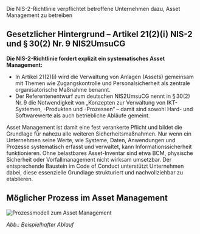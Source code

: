 Die NIS-2-Richtlinie verpflichtet betroffene Unternehmen dazu, Asset Management zu betreiben

## Gesetzlicher Hintergrund – Artikel 21(2)(i) NIS-2 und § 30(2) Nr. 9 NIS2UmsuCG
**Die NIS-2-Richtlinie fordert explizit ein systematisches Asset Management:**
- In Artikel 21(2)(i) wird die Verwaltung von Anlagen (Assets) gemeinsam mit Themen wie Zugangskontrolle und Personalsicherheit als zentrale organisatorische Maßnahme benannt.
- Der Referentenentwurf zum deutschen NIS2UmsuCG nennt in § 30(2) Nr. 9 die Notwendigkeit von „Konzepten zur Verwaltung von IKT-Systemen, -Produkten und -Prozessen“ – damit sind sowohl Hard- und Softwarewerte als auch betriebliche Abläufe gemeint.

Asset Management ist damit eine fest verankerte Pflicht und bildet die Grundlage für nahezu alle weiteren Sicherheitsmaßnahmen. Nur wenn ein Unternehmen seine Werte, wie Systeme, Daten, Anwendungen und Prozesse systematisch erfasst und verwaltet, kann Informationssicherheit funktionieren. Ohne belastbares Asset-Inventar sind etwa BCM, physische Sicherheit oder Vorfallmanagement nicht wirksam umsetzbar. Der entsprechende Baustein im Code of Conduct unterstützt Unternehmen dabei, diese essenzielle Grundlage strukturiert und nachvollziehbar zu etablieren. 

## Möglicher Prozess im Asset Management

![Prozessmodell zum Asset Management](media/Registrierung.png)

*Abb.: Beispielhafter Ablauf*


